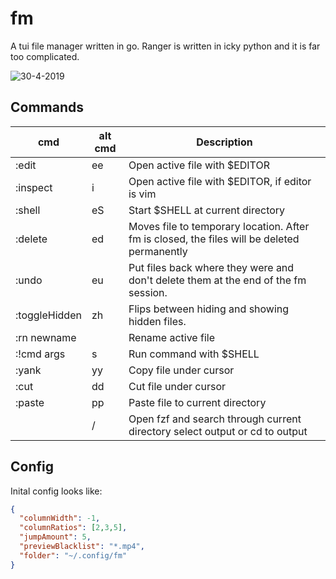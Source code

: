 # fm

A tui file manager written in go. Ranger is written in icky python and it is far too complicated.

![30-4-2019](https://thumbs.gfycat.com/HalfFondImperialeagle-size_restricted.gif)

## Commands

|    cmd      | alt cmd | Description                                                                                              |
|-------------|---------|----------------------------------------------------------------------------------------------------------|
| :edit         | ee      | Open active file with $EDITOR                                                                          |
| :inspect      | i       | Open active file with $EDITOR, if editor is vim||nvim. fm will source $CONFIG/vimrc.preview in RO mode |
| :shell        | eS      | Start $SHELL at current directory                                                                      |
| :delete       | ed      | Moves file to temporary location. After fm is closed, the files will be deleted permanently            |
| :undo         | eu      | Put files back where they were and don't delete them at the end of the fm session.                     |
| :toggleHidden | zh      | Flips between hiding and showing hidden files.                                                         |
| :rn newname   |         | Rename active file                                                                                     |
| :!cmd args    | s       | Run command with $SHELL                                                                                |
| :yank         | yy      | Copy file under cursor                                                                                 |
| :cut          | dd      | Cut file under cursor                                                                                  |
| :paste        | pp      | Paste file to current directory                                                                        |
|               | /       | Open fzf and search through current directory select output or cd to output                            |

## Config

Inital config looks like:

```json
{
  "columnWidth": -1,
  "columnRatios": [2,3,5],
  "jumpAmount": 5,
  "previewBlacklist": "*.mp4",
  "folder": "~/.config/fm"
}

```
